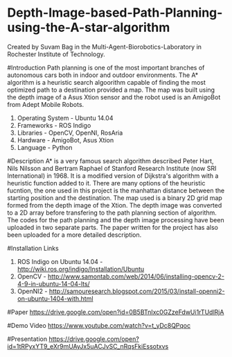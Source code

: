 # Depth-Image-based-Path-Planning-using-the-A-star-algorithm
Created by Suvam Bag in the Multi-Agent-Biorobotics-Laboratory in Rochester Institute of Technology.

#Introduction
Path planning is one of the most important branches of autonomous cars both in indoor and outdoor environments. The A* algorithm is a heuristic search algoorithm capable of finding the most optimized path to a destination provided a map. The map was built using the depth image of a Asus Xtion sensor and the robot used is an AmigoBot from Adept Mobile Robots. 

  1. Operating System - Ubuntu 14.04
  2. Frameworks - ROS Indigo
  3. Libraries - OpenCV, OpenNI, RosAria
  4. Hardware - AmigoBot, Asus Xtion
  5. Language - Python

#Description
A* is a very famous search algorithm described Peter Hart, Nils Nilsson and Bertram Raphael of Stanford Research Institute (now SRI International) in 1968. It is a modified version of Dijkstra's algorithm with a heuristic function added to it. There are many options of the heuristic fucntion, the one used in this project is the manhattan distance between the starting position and the destination. The map used is a binary 2D grid map formed from the depth image of the Xtion. The depth image was converted to a 2D array before transfering to the path planning section of algorithm. The codes for the path planning and the depth image processing have been uploaded in two separate parts. The paper written for the project has also been uploaded for a more detailed description. 

#Installation Links

  1. ROS Indigo on Ubuntu 14.04 - http://wiki.ros.org/indigo/Installation/Ubuntu
  2. OpenCV - http://www.samontab.com/web/2014/06/installing-opencv-2-4-9-in-ubuntu-14-04-lts/
  3. OpenNI2 - http://samouresearch.blogspot.com/2015/03/install-openni2-on-ubuntu-1404-with.html

#Paper
  https://drive.google.com/open?id=0B5BTnIxc0GZzeFdwUi1rTUdlRjA
  
#Demo Video
  https://www.youtube.com/watch?v=t_yDc8QPqoc
  
#Presentation
  https://drive.google.com/open?id=1tRPyxYT9_eXr9mUAyJx5uACJvSC_nRqsFkiEssotxvs

